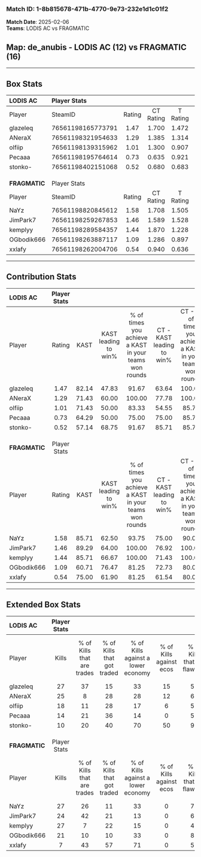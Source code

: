 ### Match ID: 1-8b815678-471b-4770-9e73-232e1d1c01f2  
**Match Date**: 2025-02-06  
**Teams**: LODIS AC vs FRAGMATIC  

## **Map**: de_anubis - LODIS AC (12) vs FRAGMATIC (16)  
---  

## Box Stats  

| **LODIS AC**  | Player Stats      |        |           |          |       |       |       |         |        |      |     |
| :- | :- | :-: | :-: | :-: | :-: | :-: | :-: | :-: | :-: | :-: | :-: |
| Player        | SteamID           | Rating | CT Rating | T Rating | KAST  |  ADR  | Kills | Assists | Deaths | K/D  | HS% |
| glazeleq      | 76561198165773791 |  1.47  |   1.700   |  1.472   | 82.14 | 84.1  |  27   |    8    |   17   | 1.59 | 44  |
| ANeraX        | 76561198321954633 |  1.29  |   1.385   |  1.314   | 71.43 | 99.4  |  25   |    9    |   22   | 1.14 | 52  |
| olfiip        | 76561198139315962 |  1.01  |   1.300   |  0.907   | 71.43 | 78.4  |  18   |   10    |   22   | 0.82 | 38  |
| Pecaaa        | 76561198195764614 |  0.73  |   0.635   |  0.921   | 64.29 | 60.8  |  14   |    3    |   23   | 0.61 | 57  |
| stonko-       | 76561198402151068 |  0.52  |   0.680   |  0.683   | 57.14 | 49.4  |  10   |   10    |   24   | 0.42 | 70  |
|               |                   |        |           |          |       |       |       |         |        |      |     |
|               |                   |        |           |          |       |       |       |         |        |      |     |
|               |                   |        |           |          |       |       |       |         |        |      |     |
| **FRAGMATIC** | Player Stats      |        |           |          |       |       |       |         |        |      |     |
| Player        | SteamID           | Rating | CT Rating | T Rating | KAST  |  ADR  | Kills | Assists | Deaths | K/D  | HS% |
| NaYz          | 76561198820845612 |  1.58  |   1.708   |  1.505   | 85.71 | 104.6 |  27   |    7    |   16   | 1.69 | 25  |
| JimPark7      | 76561198259267853 |  1.46  |   1.589   |  1.528   | 89.29 | 96.7  |  24   |    7    |   17   | 1.41 | 50  |
| kemplyy       | 76561198289584357 |  1.44  |   1.870   |  1.228   | 85.71 | 104.3 |  27   |    6    |   23   | 1.17 | 44  |
| OGbodik666    | 76561198263887117 |  1.09  |   1.286   |  0.897   | 60.71 | 72.0  |  21   |    2    |   16   | 1.31 | 38  |
| xxlafy        | 76561198262004706 |  0.54  |   0.940   |  0.636   | 75.00 | 42.6  |   7   |   11    |   24   | 0.29 | 42  |
---  

## Contribution Stats  

| **LODIS AC**  | Player Stats |       |                      |                                                        |                           |                                                             |                          |                                                            |
| :- | :-: | :-: | :-: | :-: | :-: | :-: | :-: | :-: |
| Player        |    Rating    | KAST  | KAST leading to win% | % of times you achieve a KAST in your teams won rounds | CT - KAST leading to win% | CT - % of times you achieve a KAST in your teams won rounds | T - KAST leading to win% | T - % of times you achieve a KAST in your teams won rounds |
| glazeleq      |     1.47     | 82.14 |        47.83         |                         91.67                          |           63.64           |                           100.00                            |          33.33           |                           80.00                            |
| ANeraX        |     1.29     | 71.43 |        60.00         |                         100.00                         |           77.78           |                           100.00                            |          45.45           |                           100.00                           |
| olfiip        |     1.01     | 71.43 |        50.00         |                         83.33                          |           54.55           |                            85.71                            |          44.44           |                           80.00                            |
| Pecaaa        |     0.73     | 64.29 |        50.00         |                         75.00                          |           75.00           |                            85.71                            |          30.00           |                           60.00                            |
| stonko-       |     0.52     | 57.14 |        68.75         |                         91.67                          |           85.71           |                            85.71                            |          55.56           |                           100.00                           |
|               |              |       |                      |                                                        |                           |                                                             |                          |                                                            |
|               |              |       |                      |                                                        |                           |                                                             |                          |                                                            |
|               |              |       |                      |                                                        |                           |                                                             |                          |                                                            |
| **FRAGMATIC** | Player Stats |       |                      |                                                        |                           |                                                             |                          |                                                            |
| Player        |    Rating    | KAST  | KAST leading to win% | % of times you achieve a KAST in your teams won rounds | CT - KAST leading to win% | CT - % of times you achieve a KAST in your teams won rounds | T - KAST leading to win% | T - % of times you achieve a KAST in your teams won rounds |
| NaYz          |     1.58     | 85.71 |        62.50         |                         93.75                          |           75.00           |                            90.00                            |          50.00           |                           100.00                           |
| JimPark7      |     1.46     | 89.29 |        64.00         |                         100.00                         |           76.92           |                           100.00                            |          50.00           |                           100.00                           |
| kemplyy       |     1.44     | 85.71 |        66.67         |                         100.00                         |           71.43           |                           100.00                            |          60.00           |                           100.00                           |
| OGbodik666    |     1.09     | 60.71 |        76.47         |                         81.25                          |           72.73           |                            80.00                            |          83.33           |                           83.33                            |
| xxlafy        |     0.54     | 75.00 |        61.90         |                         81.25                          |           61.54           |                            80.00                            |          62.50           |                           83.33                            |
---  

## Extended Box Stats  

| **LODIS AC**  | Player Stats |                            |                            |                                    |                         |                              |                                 |        |                             |                                     |                          |                               |                            |
| :- | :-: | :-: | :-: | :-: | :-: | :-: | :-: | :-: | :-: | :-: | :-: | :-: | :-: |
| Player        |    Kills     | % of Kills that are trades | % of Kills that got traded | % of Kills against a lower economy | % of Kills against ecos | % of Kills that are flawless | % of Kills that are close duels | Deaths | % of Deaths that get traded | % of Deaths against a lower economy | % of Deaths against ecos | % of Deaths that are flawless | % of Deaths that are close |
| glazeleq      |      27      |             37             |             15             |                 33                 |           15            |              52              |                0                |   17   |             29              |                 24                  |            6             |              71               |             6              |
| ANeraX        |      25      |             8              |             28             |                 28                 |           12            |              64              |                4                |   22   |             14              |                 23                  |            9             |              55               |             14             |
| olfiip        |      18      |             11             |             28             |                 17                 |            6            |              56              |               17                |   22   |             18              |                 23                  |            9             |              64               |             5              |
| Pecaaa        |      14      |             21             |             36             |                 14                 |            0            |              57              |                7                |   23   |             13              |                 26                  |            9             |              74               |             0              |
| stonko-       |      10      |             20             |             40             |                 70                 |           50            |              90              |                0                |   24   |             21              |                 29                  |            13            |              58               |             0              |
|               |              |                            |                            |                                    |                         |                              |                                 |        |                             |                                     |                          |                               |                            |
|               |              |                            |                            |                                    |                         |                              |                                 |        |                             |                                     |                          |                               |                            |
|               |              |                            |                            |                                    |                         |                              |                                 |        |                             |                                     |                          |                               |                            |
| **FRAGMATIC** | Player Stats |                            |                            |                                    |                         |                              |                                 |        |                             |                                     |                          |                               |                            |
| Player        |    Kills     | % of Kills that are trades | % of Kills that got traded | % of Kills against a lower economy | % of Kills against ecos | % of Kills that are flawless | % of Kills that are close duels | Deaths | % of Deaths that get traded | % of Deaths against a lower economy | % of Deaths against ecos | % of Deaths that are flawless | % of Deaths that are close |
| NaYz          |      27      |             26             |             11             |                 33                 |            0            |              74              |                4                |   16   |             13              |                 19                  |            0             |              75               |             6              |
| JimPark7      |      24      |             42             |             21             |                 13                 |            0            |              67              |                4                |   17   |             29              |                 29                  |            0             |              53               |             6              |
| kemplyy       |      27      |             7              |             22             |                 15                 |            0            |              41              |                7                |   23   |             30              |                 22                  |            0             |              43               |             4              |
| OGbodik666    |      21      |             10             |             10             |                 33                 |            0            |              81              |                5                |   16   |              6              |                 19                  |            0             |              69               |             6              |
| xxlafy        |      7       |             43             |             57             |                 71                 |            0            |              57              |                0                |   24   |             42              |                 29                  |            0             |              58               |             4              |
